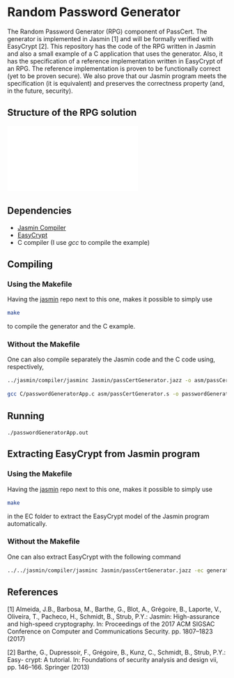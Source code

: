 # Random Password Generator
The Random Password Generator (RPG) component of PassCert. The generator is implemented in Jasmin [1] and will be formally verified with EasyCrypt [2]. This repository has the code of the RPG written in Jasmin and also a small example of a C application that uses the generator. Also, it has the specification of a reference implementation written in EasyCrypt of an RPG. The reference implementation is proven to be functionally correct (yet to be proven secure). We also prove that our Jasmin program meets the specification (it is equivalent) and preserves the correctness property (and, in the future, security).

## Structure of the RPG solution
![architecture](images/Architecture.pdf)


## Dependencies
* [Jasmin Compiler](#https://github.com/jasmin-lang/jasmin)
* [EasyCrypt](#https://www.easycrypt.info/)
* C compiler (I use *gcc* to compile the example)


## Compiling
### Using the Makefile
Having the [jasmin](#https://github.com/jasmin-lang/jasmin) repo next to this one, makes it possible to simply use

```bash
make
```
 to compile the generator and the C example.

### Without the Makefile
One can also compile separately the Jasmin code and the C code using, respectively,
```bash
../jasmin/compiler/jasminc Jasmin/passCertGenerator.jazz -o asm/passCertGenerator.s
```
```bash
gcc C/passwordGeneratorApp.c asm/passCertGenerator.s -o passwordGeneratorApp.out
```
## Running
```
./passwordGeneratorApp.out
```
## Extracting EasyCrypt from Jasmin program
### Using the Makefile
Having the [jasmin](#https://github.com/jasmin-lang/jasmin) repo next to this one, makes it possible to simply use

```bash
make
```
 in the EC folder to extract the EasyCrypt model of the Jasmin program automatically.
 
### Without the Makefile
One can also extract EasyCrypt with the following command
```bash
../../jasmin/compiler/jasminc Jasmin/passCertGenerator.jazz -ec generatePassword -oec passCertGenerator_jazz.ec
```


## References
[1]
Almeida, J.B., Barbosa, M., Barthe, G., Blot, A., Grégoire, B., Laporte, V.,
Oliveira, T., Pacheco, H., Schmidt, B., Strub, P.Y.: Jasmin: High-assurance and
high-speed cryptography. In: Proceedings of the 2017 ACM SIGSAC Conference
on Computer and Communications Security. pp. 1807–1823 (2017)

[2]
Barthe, G., Dupressoir, F., Grégoire, B., Kunz, C., Schmidt, B., Strub, P.Y.: Easy-
crypt: A tutorial. In: Foundations of security analysis and design vii, pp. 146–166.
Springer (2013)
